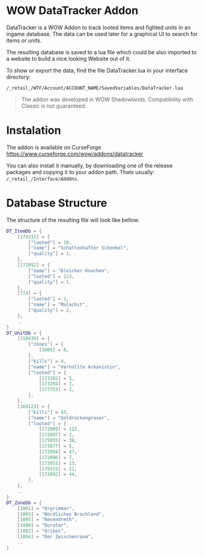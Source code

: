 # WOW DataTracker Addon

DataTracker is a WOW Addon to track looted items and fighted units in an ingame database.
The data can be used later for a graphical UI to search for items or units.

The resulting database is saved to a lua file which could be also imported to a website to build a nice looking Website out of it.

To show or export the data, find the file DataTracker.lua in your interface directory:

~~~
/_retail_/WTF/Account/ACCOUNT_NAME/SavedVariables/DataTracker.lua
~~~

> The addon was developed in WOW Shadowlands. Compatibility with Classic is not guaranteed.

# Instalation

The addon is available on CurseForge https://www.curseforge.com/wow/addons/datatracker

You can also install it manually, by downloading one of the release packages and copying it to your addon path.
Thats usually: `/_retail_/Interface/AddOns`.

# Database Structure

The structure of the resulting file will look like bellow.

~~~lua
DT_ItemDb = {
	[179315] = {
		["looted"] = 18,
		["name"] = "Schattenhafter Schenkel",
		["quality"] = 1,
	},
	[172092] = {
		["name"] = "Bleicher Knochen",
		["looted"] = 123,
		["quality"] = 1,
	},
	[774] = {
		["looted"] = 1,
		["name"] = "Malachit",
		["quality"] = 2,
	},
    ..
}
DT_UnitDb = {
	[158439] = {
		["zones"] = {
			[1005] = 8,
		},
		["kills"] = 8,
		["name"] = "Verhüllte Arkanistin",
		["looted"] = {
			[173202] = 5,
			[173204] = 1,
			[177753] = 1,
		},
	},
	[169123] = {
		["kills"] = 43,
		["name"] = "Goldrückengraser",
		["looted"] = {
			[172089] = 122,
			[172097] = 2,
			[175955] = 38,
			[173877] = 5,
			[172094] = 47,
			[172096] = 7,
			[172053] = 13,
			[179315] = 11,
			[172092] = 44,
		},
	},
    ..
}
DT_ZoneDb = {
	[1001] = "Orgrimmar",
	[1003] = "Nördliches Brachland",
	[1005] = "Revendreth",
	[1000] = "Durotar",
	[1002] = "Oribos",
	[1004] = "Der Zwischenraum",
    ..
}

~~~
